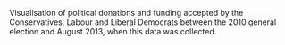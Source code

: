 Visualisation of political donations and funding accepted by the Conservatives, Labour and Liberal Democrats between the 2010 general election and August 2013, when this data was collected.
